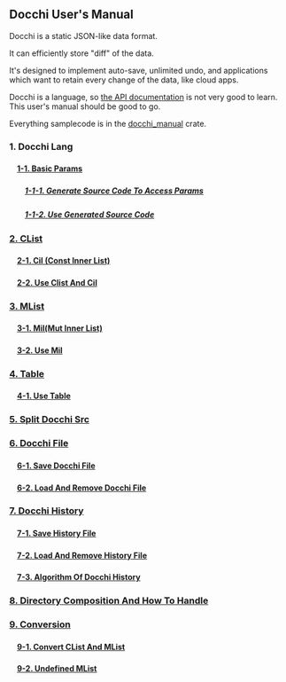 ## Docchi User's Manual

Docchi is a static JSON-like data format.

It can efficiently store "diff" of the data.

It's designed to implement auto-save, unlimited undo, and
applications which want to retain every change of the data, like cloud apps.

Docchi is a language, so [the API documentation](https://docs.rs/docchi/) is not very good to learn.
This user's manual should be good to go.

Everything samplecode is in the [docchi_manual](https://github.com/dochy-ksti/docchi/tree/master/docchi_manual/src) crate.


### 1. Docchi Lang

#### 　[1-1. Basic Params](a3_docchi_langs_basics_docchi_params_root.json5.md)

##### 　　[1-1-1. Generate Source Code To Access Params](a3_docchi_langs_basics_docchi_params_generate.rs.md)

##### 　　[1-1-2. Use Generated Source Code](a3_docchi_langs_basics_params_test.rs.md)

### [2. CList](a4_clist_clist_root.json5.md)

#### 　[2-1. Cil (Const Inner List)](a4_clist_cil_root.json5.md)

#### 　[2-2. Use Clist And Cil](a4_clist_use_cil.rs.md)

### [3. MList](a5_mlist_mlist_root.json5.md)

#### 　[3-1. Mil(Mut Inner List)](a5_mlist_mil_root.json5.md)

#### 　[3-2. Use Mil](a5_mlist_use_mil.rs.md)

### [4. Table](a6_table_table_root.json5.md)

#### 　[4-1. Use Table](a6_table_use_table.rs.md)

### [5. Split Docchi Src](a7_split_docchi_src_split_src.md.md)

### [6. Docchi File](b1_save_docchi_files_save_docchi_files.md.md)

#### 　[6-1. Save Docchi File](b1_save_docchi_files_save_docchi_file_test.rs.md)

#### 　[6-2. Load And Remove Docchi File](b1_save_docchi_files_load_docchi_file.rs.md)

### [7. Docchi History](b2_save_history_files_whats_docchi_history.md.md)

#### 　[7-1. Save History File](b2_save_history_files_save_history_file_test.rs.md)

#### 　[7-2. Load And Remove History File](b2_save_history_files_load_history_file_test.rs.md)

#### 　[7-3. Algorithm Of Docchi History](b2_save_history_files_algorithm_of_history.md.md)

### [8. Directory Composition And How To Handle](b2_save_history_files_directory_composition_and_how_to_handle.md.md)

### [9. Conversion](b3_conversion_conversion.md.md)

#### 　[9-1. Convert CList And MList](b3_1_clist_and_mlist_clist_and_mlist.md.md)

#### 　[9-2. Undefined MList](b3_1_clist_and_mlist_separate_undefined_list.md.md)

